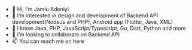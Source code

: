 - 👋 Hi, I’m Jamiu Adeniyi
- 👀 I’m interested in design and development of Backend API development(NodeJs and PHP), Android app (Flutter, Java, XML) 
- 🌱 I know Java, PHP, JavaScript/Typescript, Go, Dart, Python and more 
- 💞️ I’m looking to collaborate on Backend API
- 📫 You can reach me on here
